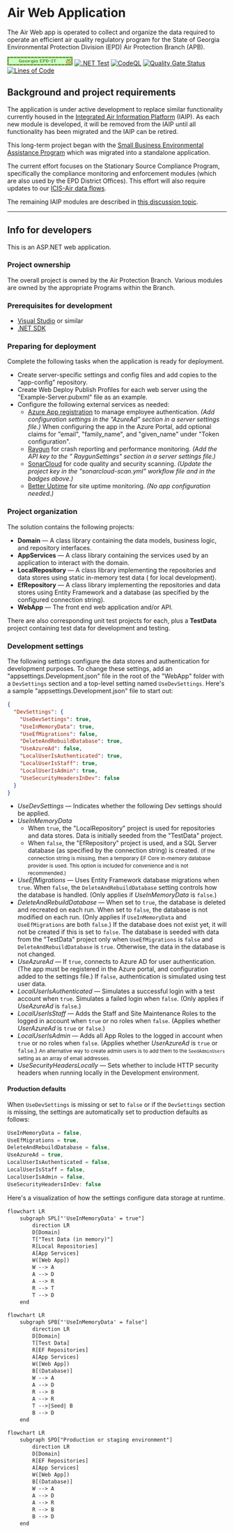 # Air Web Application

The Air Web app is operated to collect and organize the data required to operate an efficient air quality regulatory
program for the State of Georgia Environmental Protection Division (EPD) Air Protection Branch (APB).

[![Georgia EPD-IT](https://raw.githubusercontent.com/gaepdit/gaepd-brand/main/blinkies/blinkies.cafe-gaepdit.gif)](https://github.com/gaepdit)
[![.NET Test](https://github.com/gaepdit/air-web/actions/workflows/dotnet-test.yml/badge.svg)](https://github.com/gaepdit/air-web/actions/workflows/dotnet-test.yml)
[![CodeQL](https://github.com/gaepdit/air-web/actions/workflows/codeql-analysis.yml/badge.svg)](https://github.com/gaepdit/air-web/actions/workflows/codeql-analysis.yml)
[![Quality Gate Status](https://sonarcloud.io/api/project_badges/measure?project=gaepdit_air-web&metric=alert_status)](https://sonarcloud.io/summary/new_code?id=gaepdit_air-web)
[![Lines of Code](https://sonarcloud.io/api/project_badges/measure?project=gaepdit_air-web&metric=ncloc)](https://sonarcloud.io/summary/new_code?id=gaepdit_air-web)

## Background and project requirements

The application is under active development to replace similar functionality currently housed in
the [Integrated Air Information Platform](https://github.com/gaepdit/iaip) (IAIP). As each new module is developed, it
will be removed from the IAIP until all functionality has been migrated and the IAIP can be retired.

This long-term project began with
the [Small Business Environmental Assistance Program](https://github.com/gaepdit/sbeap) which was migrated into a
standalone application.

The current effort focuses on the Stationary Source Compliance Program, specifically the compliance monitoring and
enforcement modules (which are also used by the EPD District Offices). This effort will also require updates to
our [ICIS-Air data flows](https://github.com/gaepdit/icis-air-data-exchange).

The remaining IAIP modules are described in [this discussion topic](https://github.com/gaepdit/air-web/discussions/50).

---

## Info for developers

This is an ASP.NET web application.

### Project ownership

The overall project is owned by the Air Protection Branch. Various modules are owned by the appropriate Programs within
the Branch.

### Prerequisites for development

+ [Visual Studio](https://www.visualstudio.com/vs/) or similar
+ [.NET SDK](https://dotnet.microsoft.com/download)

### Preparing for deployment

Complete the following tasks when the application is ready for deployment.

* Create server-specific settings and config files and add copies to the "app-config" repository.
* Create Web Deploy Publish Profiles for each web server using the "Example-Server.pubxml" file as an example.
* Configure the following external services as needed:
    - [Azure App registration](https://portal.azure.com/#view/Microsoft_AAD_RegisteredApps/ApplicationsListBlade) to
      manage employee authentication. *(Add configuration settings in the "AzureAd" section in a server settings file.)*
      When configuring the app in the Azure Portal, add optional claims for "email", "family_name", and "given_name"
      under "Token configuration".
    - [Raygun](https://app.raygun.com/) for crash reporting and performance monitoring. *(Add the API key to the "
      RaygunSettings" section in a server settings file.)*
    - [SonarCloud](https://sonarcloud.io/projects) for code quality and security scanning. *(Update the project key in
      the "sonarcloud-scan.yml" workflow file and in the badges above.)*
    - [Better Uptime](https://betterstack.com/better-uptime) for site uptime monitoring. *(No app configuration
      needed.)*

### Project organization

The solution contains the following projects:

* **Domain** — A class library containing the data models, business logic, and repository interfaces.
* **AppServices** — A class library containing the services used by an application to interact with the domain.
* **LocalRepository** — A class library implementing the repositories and data stores using static in-memory test data (
  for local development).
* **EfRepository** — A class library implementing the repositories and data stores using Entity Framework and a
  database (as specified by the configured connection string).
* **WebApp** — The front end web application and/or API.

There are also corresponding unit test projects for each, plus a **TestData** project containing test data for
development and testing.

### Development settings

The following settings configure the data stores and authentication for development purposes. To change these settings,
add an "appsettings.Development.json" file in the root of the "WebApp" folder with a `DevSettings` section and a
top-level setting named `UseDevSettings`. Here's a sample "appsettings.Development.json" file to start out:

```json
{
  "DevSettings": {
    "UseDevSettings": true,
    "UseInMemoryData": true,
    "UseEfMigrations": false,
    "DeleteAndRebuildDatabase": true,
    "UseAzureAd": false,
    "LocalUserIsAuthenticated": true,
    "LocalUserIsStaff": true,
    "LocalUserIsAdmin": true,
    "UseSecurityHeadersInDev": false
  }
}
```

- *UseDevSettings* — Indicates whether the following Dev settings should be applied.
- *UseInMemoryData*
    - When `true`, the "LocalRepository" project is used for repositories and data stores. Data is initially seeded from
      the "TestData" project.
    - When `false`, the "EfRepository" project is used, and a SQL Server database (as specified by the connection
      string) is created. <small>(If the connection string is missing, then a temporary EF Core in-memory database
      provider is used. This option is included for convenience and is not recommended.)</small>
- *UseEfMigrations* — Uses Entity Framework database migrations when `true`. When `false`,
  the `DeleteAndRebuildDatabase` setting controls how the database is handled. (Only applies if *UseInMemoryData*
  is `false`.)
- *DeleteAndRebuildDatabase* — When set to `true`, the database is deleted and recreated on each run. When set
  to `false`, the database is not modified on each run. (Only applies if `UseInMemoryData` and `UseEfMigrations` are
  both `false`.) If the database does not exist yet, it will not be created if this is set to `false`. The database is
  seeded with data from the "TestData" project only when `UseEfMigrations` is `false` and `DeleteAndRebuildDatabase`
  is `true`. Otherwise, the data in the database is not changed.
- *UseAzureAd* — If `true`, connects to Azure AD for user authentication. (The app must be registered in the Azure
  portal, and configuration added to the settings file.) If `false`, authentication is simulated using test user data.
- *LocalUserIsAuthenticated* — Simulates a successful login with a test account when `true`. Simulates a failed login
  when `false`. (Only applies if *UseAzureAd* is `false`.)
- *LocalUserIsStaff* — Adds the Staff and Site Maintenance Roles to the logged in account when `true` or no roles
  when `false`. (Applies whether *UserAzureAd* is `true` or `false`.)
- *LocalUserIsAdmin* — Adds all App Roles to the logged in account when `true` or no roles when `false`. (Applies
  whether *UserAzureAd* is `true` or `false`.)     <small>An alternative way to create admin users is to add them to
  the `SeedAdminUsers` setting as an array of email addresses.</small>
- *UseSecurityHeadersLocally* — Sets whether to include HTTP security headers when running locally in the Development
  environment.

#### Production defaults

When `UseDevSettings` is missing or set to `false` or if the `DevSettings` section is missing, the settings are
automatically set to production defaults as follows:

```csharp
UseInMemoryData = false,
UseEfMigrations = true,
DeleteAndRebuildDatabase = false,
UseAzureAd = true,
LocalUserIsAuthenticated = false,
LocalUserIsStaff = false,
LocalUserIsAdmin = false,
UseSecurityHeadersInDev: false
```

Here's a visualization of how the settings configure data storage at runtime.

```mermaid
flowchart LR
    subgraph SPL["'UseInMemoryData' = true"]
        direction LR
        D[Domain]
        T["Test Data (in memory)"]
        R[Local Repositories]
        A[App Services]
        W([Web App])
        W --> A
        A --> D
        A --> R
        R --> T
        T --> D
    end
```

```mermaid
flowchart LR
    subgraph SPB["'UseInMemoryData' = false"]
        direction LR
        D[Domain]
        T[Test Data]
        R[EF Repositories]
        A[App Services]
        W([Web App])
        B[(Database)]
        W --> A
        A --> D
        R --> B
        A --> R
        T -->|Seed| B
        B --> D
    end
```

```mermaid
flowchart LR
    subgraph SPD["Production or staging environment"]
        direction LR
        D[Domain]
        R[EF Repositories]
        A[App Services]
        W([Web App])
        B[(Database)]
        W --> A
        A --> D
        A --> R
        R --> B
        B --> D
    end
```

